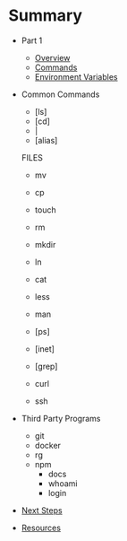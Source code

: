 # Summary

* Part 1
    * [Overview](/lessons/00-shells-terminals-command-lines.md)
    * [Commands](/lessons/00-commands.md)
    * [Environment Variables](/lessons/99-environment-variables.md)
* Common Commands
    * [ls]
    * [cd]
    * |
    * [alias]

    FILES
    * mv
    * cp
    * touch
    * rm
    * mkdir

    * ln
    * cat
    * less
    * man
    * [ps]
    * [inet]
    * [grep]
    * curl
    * ssh
* Third Party Programs
    * git
    * docker
    * rg
    * npm
      * docs
      * whoami
      * login

* [Next Steps](lessons/99-next-steps.md)

* [Resources](resources.md)




